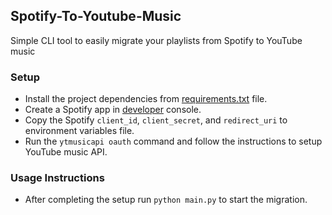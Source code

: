 ## Spotify-To-Youtube-Music

Simple CLI tool to easily migrate your playlists from Spotify to YouTube music

### Setup

- Install the project dependencies from [requirements.txt](/requirements.txt) file.
- Create a Spotify app in [developer](https://developer.spotify.com/documentation/web-api/concepts/apps) console.
- Copy the Spotify `client_id`, `client_secret`, and `redirect_uri` to environment variables file.
- Run the `ytmusicapi oauth` command and follow the instructions to setup YouTube music API.

### Usage Instructions

- After completing the setup run `python main.py` to start the migration.
